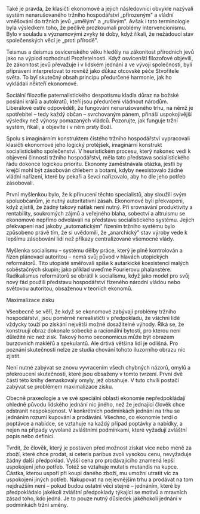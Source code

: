 Také je pravda, že klasičtí ekonomové a jejich následovníci obvykle nazývali systém nenarušovaného tržního hospodářství „přirozeným" a vládní vměšování do tržních jevů „umělým" a „rušivým". Avšak i tato terminologie byla výsledkem toho, že pečlivě prozkoumali problémy intervencionismu. Bylo v souladu s významovými zvyky té doby, když říkali, že nežádoucí stav společenských věcí je „proti přírodě".

Teismus a deismus osvícenského věku hleděly na zákonitost přírodních jevů jako na výplod rozhodnutí Prozřetelnosti. Když osvícenští filozofové objevili, že zákonitost jevů převažuje i v lidském jednání a ve vývoji společnosti, byli připraveni interpretovat to rovněž jako důkaz otcovské péče Stvořitele světa. To byl skutečný obsah principu předurčené harmonie, jak ho vykládali někteří ekonomové.

Sociální filozofie paternalistického despotismu kladla důraz na božské poslání králů a autokratů, kteří jsou předurčeni vládnout národům. Liberálové ostře odpověděli, že fungování nenarušovaného trhu, na němž je spotřebitel – tedy každý občan – svrchovaným pánem, přináší uspokojivější výsledky než výnosy pomazaných vládců. Pozorujte, jak funguje tržní systém, říkali, a objevíte i v něm prsty Boží.

Spolu s imaginárním konstruktem čistého tržního hospodářství vypracovali klasičtí ekonomové jeho logický protějšek, imaginární konstrukt socialistického společenství. V heuristickém procesu, který nakonec vedl k objevení činnosti tržního hospodářství, měla tato představa socialistického řádu dokonce logickou prioritu. Ekonomy zaměstnávala otázka, jestli by krejčí mohl být zásobován chlebem a botami, kdyby neexistovalo žádné vládní nařízení, které by pekaři a ševci nařizovalo, aby ho dle jeho potřeb zásobovali.

První myšlenkou bylo, že k přinucení těchto specialistů, aby sloužili svým spoluobčanům, je nutný autoritativní zásah. Ekonomové byli překvapeni, když zjistili, že žádný takový nátlak není nutný. Při srovnávání produktivity a rentability, soukromých zájmů a veřejného blaha, sobectví a altruismu se ekonomové nepřímo odvolávali na představu socialistického systému. Jejich překvapení nad jakoby „automatickým" řízením tržního systému bylo způsobeno právě tím, že si uvědomili, že „anarchický" stav výroby vede k lepšímu zásobování lidí než příkazy centralizované všemocné vlády.

Myšlenka socialismu – systému dělby práce, který je plně kontrolován a řízen plánovací autoritou – nemá svůj původ v hlavách utopických reformátorů. Tito utopisté směřovali spíše k autarkické koexistenci malých soběstačných skupin; jako příklad uveďme Fourierovu phalanstère. Radikalismus reformátorů se obrátil k socialismu, když jako model pro svůj nový řád použili představu hospodářství řízeného národní vládou nebo světovou autoritou, obsaženou v teoriích ekonomů.

Maximalizace zisku

Všeobecně se věří, že když se ekonomové zabývají problémy tržního hospodářství, jsou poměrně nerealističtí v předpokladu, že všichni lidé vždycky touží po získání největší možné dosažitelné výhody. Říká se, že konstruují obraz dokonale sobecké a racionální bytosti, pro kterou není důležité nic než zisk. Takový homo oeconomicus může být obrazem burzovních makléřů a spekulantů. Ale drtivá většina lidí je odlišná. Pro poznání skutečnosti nelze ze studia chování tohoto iluzorního obrazu nic zjistit.

Není nutné zabývat se znovu vyvracením všech chybných názorů, omylů a překroucení skutečnosti, které jsou obsaženy v tomto tvrzení. První dvě části této knihy demaskovaly omyly, jež obsahuje. V tuto chvíli postačí zabývat se problémem maximalizace zisku.

Obecně praxeologie a ve své speciální oblasti ekonomie nepředpokládají ohledně původu lidského jednání nic jiného, než že jednající člověk chce odstranit nespokojenost. V konkrétních podmínkách jednání na trhu se jednáním rozumí kupování a prodávání. Všechno, co ekonomie tvrdí o poptávce a nabídce, se vztahuje na každý případ poptávky a nabídky, a nejen na případy vyvolané zvláštními podmínkami, které vyžadují zvláštní popis nebo definici.

Tvrdit, že člověk, který je postaven před možnost získat více nebo méně za zboží, které chce prodat, si ceteris paribus zvolí vysokou cenu, nevyžaduje žádný další předpoklad. Vyšší cena pro prodávajícího znamená lepší uspokojení jeho potřeb. Totéž se vztahuje mutatis mutandis na kupce. Částka, kterou uspoří při koupi daného zboží, mu umožní utratit víc za uspokojení jiných potřeb. Nakupovat na nejlevnějším trhu a prodávat na tom nejdražším není – pokud budou ostatní věci stejné – jednáním, které by předpokládalo jakékoli zvláštní předpoklady týkající se motivů a mravních zásad toho, kdo jedná. Je to pouze nutný důsledek jakéhokoli jednání v podmínkách tržní směny.